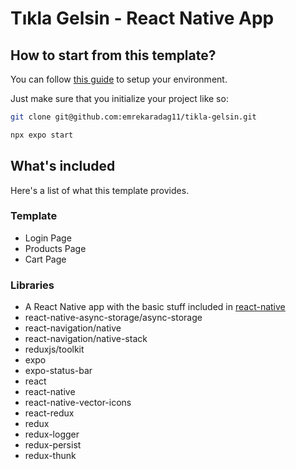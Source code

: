 # Tıkla Gelsin - React Native App

## How to start from this template?

You can follow [this guide](https://reactnative.dev/docs/environment-setup) to setup your environment.

Just make sure that you initialize your project like so:
```bash
git clone git@github.com:emrekaradag11/tikla-gelsin.git
```

```bash
npx expo start
```

## What's included
Here's a list of what this template provides.

### Template
- Login Page
- Products Page
- Cart Page

### Libraries
- A React Native app with the basic stuff included in [react-native](https://reactnative.dev/docs/getting-started)
- react-native-async-storage/async-storage 
- react-navigation/native 
- react-navigation/native-stack 
- reduxjs/toolkit 
- expo 
- expo-status-bar 
- react 
- react-native 
- react-native-vector-icons 
- react-redux 
- redux 
- redux-logger 
- redux-persist 
- redux-thunk